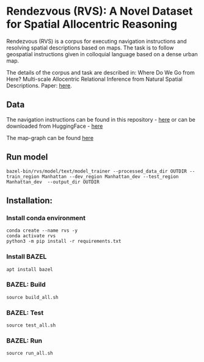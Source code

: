 # Rendezvous (RVS): A Novel Dataset for Spatial Allocentric Reasoning 

Rendezvous (RVS) is a corpus for executing navigation instructions and resolving spatial descriptions based on maps. The task is to follow
geospatial instructions given in colloquial language based on a dense urban map. 

The details of the corpus and task are described in: Where Do We Go from Here? Multi-scale Allocentric Relational Inference from Natural Spatial Descriptions. 
Paper: [here](https://arxiv.org/pdf/2402.16364.pdf).

## Data

The navigation instructions can be found in this repository -  [here](https://github.com/OnlpLab/RVS/tree/main/dataset) or can be downloaded from HuggingFace - [here](https://huggingface.co/datasets/tzufi/RVS/)

The map-graph can be found [here](https://drive.google.com/drive/folders/1bvxNeIlN1SKeup6aJgIUzWrQ8v-cL9Yq?usp=sharing)



## Run model
```
bazel-bin/rvs/model/text/model_trainer --processed_data_dir OUTDIR --train_region Manhattan --dev_region Manhattan_dev --test_region Manhattan_dev  --output_dir OUTDIR
```

## Installation:
### Install conda environment
```
conda create --name rvs -y
conda activate rvs
python3 -m pip install -r requirements.txt

```

### Install BAZEL
```
apt install bazel
```

### BAZEL: Build
```
source build_all.sh
```

### BAZEL: Test
```
source test_all.sh
```

### BAZEL: Run
```
source run_all.sh
```




